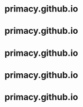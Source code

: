 # primacy.github.io
# primacy.github.io
# primacy.github.io
# primacy.github.io
# primacy.github.io

